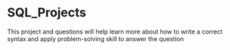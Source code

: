 # SQL_Projects
This project and questions will help learn more about how to write a correct syntax and apply problem-solving skill to answer the question
